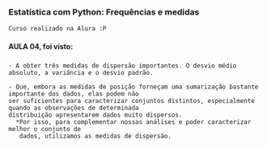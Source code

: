 ### Estatística com Python: Frequências e medidas
    Curso realizado na Alura :P

#### AULA 04, foi visto:

###
    - A obter três medidas de dispersão importantes. O desvio médio absoluto, a variância e o desvio padrão.

    - Que, embora as medidas de posição forneçam uma sumarização bastante importante dos dados, elas podem não
    ser suficientes para caracterizar conjuntos distintos, especialmente quando as observações de determinada
    distribuição apresentarem dados muito dispersos.
      *Por isso, para complementar nossas análises e poder caracterizar melhor o conjunto de
       dados, utilizamos as medidas de dispersão.

